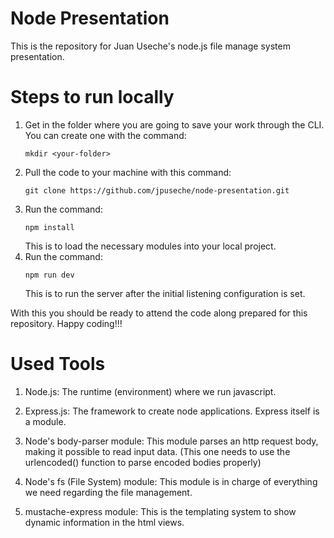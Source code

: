 # Node Presentation

This is the repository for Juan Useche's node.js file manage system presentation.

# Steps to run locally

1. Get in the folder where you are going to save your work through the CLI. You can create one with the command:
    ```
    mkdir <your-folder>
    ```
2. Pull the code to your machine with this command:
    ```
    git clone https://github.com/jpuseche/node-presentation.git
    ```
3. Run the command:
    ```
    npm install
    ```
    This is to load the necessary modules into your local project.
4. Run the command:
    ```
    npm run dev
    ```
    This is to run the server after the initial listening configuration is set.

With this you should be ready to attend the code along prepared for this repository. Happy coding!!!

# Used Tools

1. Node.js: The runtime (environment) where we run javascript.

2. Express.js: The framework to create node applications. Express itself is a module.

3. Node's body-parser module: This module parses an http request body, making it possible to read input data.
(This one needs to use the urlencoded() function to parse encoded bodies properly)

4. Node's fs (File System) module: This module is in charge of everything we need regarding the file management.

5. mustache-express module: This is the templating system to show dynamic information in the html views.
